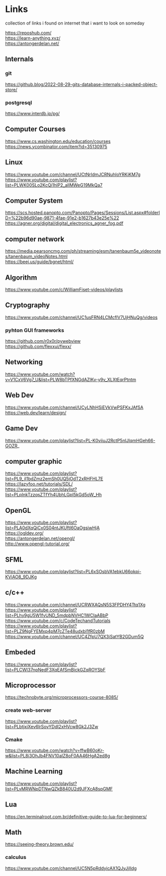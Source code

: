 # Links
collection of links i found on internet that i want to look on someday


https://reposhub.com/ <br>
https://learn-anything.xyz/ <br>
https://antongerdelan.net/ <br>

## Internals
### git
https://github.blog/2022-08-29-gits-database-internals-i-packed-object-store/ <br>
### postgresql
https://www.interdb.jp/pg/

## Computer Courses
https://www.cs.washington.edu/education/courses<br>
https://news.ycombinator.com/item?id=35130975<br>

## Linux
https://www.youtube.com/channel/UCtNrldmJCRNuhIoYRKiKM7g <br>
https://www.youtube.com/playlist?list=PLWK00SLo2KcQi1hlP2_allMWeG19MkQa7 <br>

## Computer System
https://scs.hosted.panopto.com/Panopto/Pages/Sessions/List.aspx#folderID=%22b96d90ae-9871-4fae-91e2-b1627b43e25e%22 <br>
https://agner.org/digital/digital_electronics_agner_fog.pdf <br>

## computer network
https://media.pearsoncmg.com/ph/streaming/esm/tanenbaum5e_videonotes/tanenbaum_videoNotes.html <br>
https://beej.us/guide/bgnet/html/ <br>

## Algorithm
https://www.youtube.com/c/WilliamFiset-videos/playlists <br>

## Cryptography
https://www.youtube.com/channel/UC1usFRN4LCMcfIV7UjHNuQg/videos

### pyhton GUI frameworks
https://github.com/r0x0r/pywebview <br>
https://github.com/flexxui/flexx/ <br>


## Networking
https://www.youtube.com/watch?v=V1CxV6Vg7_U&list=PLW8bTPfXNGdAZIKv-y9v_XLXtEqrPtntm <br>

## Web Dev
https://www.youtube.com/channel/UCyLNhHSiEVkVwPSFKxJAfSA <br>
https://web.dev/learn/design/ <br>

## Game Dev
https://www.youtube.com/playlist?list=PL-K0viiuJ2RctP5nlJlqmHGeh66-GOZR_ <br>

## computer graphic
https://www.youtube.com/playlist?list=PL9_jI1bdZmz2emSh0UQ5iOdT2xRHFHL7E <br>
https://lazyfoo.net/tutorials/SDL/ <br>
https://www.youtube.com/playlist?list=PLplnkTzzqsZTfYh4UbhLGpI5kGd5oW_Hh <br>

## OpenGL
https://www.youtube.com/playlist?list=PLA0dXqQjCx0S04ntJKUftl6OaOgsiwHjA <br>
https://ogldev.org/ <br>
https://antongerdelan.net/opengl/ <br>
http://www.opengl-tutorial.org/ <br>

## SFML
https://www.youtube.com/playlist?list=PL6xSOsbVA1ebkU66okpi-KViAO8_9DJKg <br>

## c/c++
https://www.youtube.com/channel/UCRWXAQsN5S3FPDHY4Ttq1Xg <br>
https://www.youtube.com/playlist?list=PLhy9gU5W1fvUND_5mdpbNVHC1WCIaABbP <br>
https://www.youtube.com/c/CodeTechandTutorials <br>
https://www.youtube.com/playlist?list=PLZ9NgFYEMxp4pM7cZTe48udxbI1fR0zbM <br>
https://www.youtube.com/channel/UC4ZfpU7QX3iSatYB2GDum5Q <br>

## Embeded
https://www.youtube.com/playlist?list=PLCWI37npNedF3XqEAfSmBickGZqROYSbF <br>

## Microprocessor
https://technobyte.org/microprocessors-course-8085/ <br>

### create web-server
https://www.youtube.com/playlist?list=PLbtjxiXev6lrSovYDdI2xHVcw8Gk2J3Zw <br>

### Cmake
https://www.youtube.com/watch?v=ffwB60oKr-w&list=PL8i3OhJb4FNV10aIZ8oF0AA46HgA2ed8g <br>

## Machine Learning
https://www.youtube.com/playlist?list=PLvMRWNpDTNwQZkB840U2d9JFXcA8spGMF <br>


## Lua
https://en.terminalroot.com.br/definitive-guide-to-lua-for-beginners/ <br>

## Math
https://seeing-theory.brown.edu/ <br>

### calculus
https://www.youtube.com/channel/UC5N5pRddyicAX1QJyJjIIdg <br>


